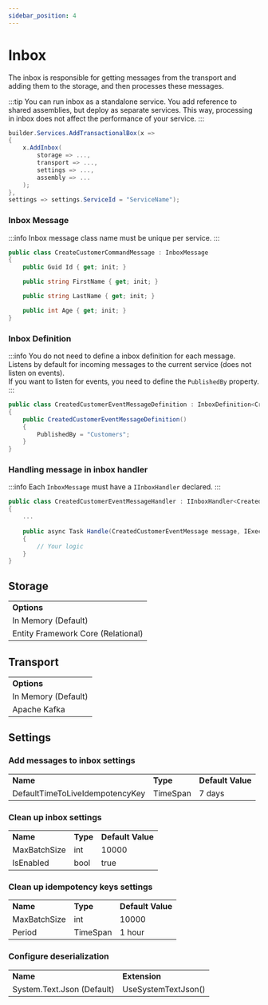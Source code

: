 ```yaml
---
sidebar_position: 4
---
```


# Inbox

The inbox is responsible for getting messages from the transport and adding them to the storage, and then processes these messages.

:::tip
You can run inbox as a standalone service. You add reference to shared assemblies, but deploy as separate services.
This way, processing in inbox does not affect the performance of your service.
:::


```csharp
builder.Services.AddTransactionalBox(x =>
{
    x.AddInbox(
        storage => ...,
        transport => ...,
        settings => ...,
        assembly => ...
    );
},
settings => settings.ServiceId = "ServiceName");
```

### Inbox Message
:::info
Inbox message class name must be unique per service.
:::
```csharp
public class CreateCustomerCommandMessage : InboxMessage
{
    public Guid Id { get; init; }

    public string FirstName { get; init; }

    public string LastName { get; init; }

    public int Age { get; init; }
}
```

### Inbox Definition
:::info
You do not need to define a inbox definition for each message.   
Listens by default for incoming messages to the current service (does not listen on events).   
If you want to listen for events, you need to define the `PublishedBy` property.
:::

```csharp
public class CreatedCustomerEventMessageDefinition : InboxDefinition<CreatedCustomerEventMessage>
{
    public CreatedCustomerEventMessageDefinition() 
    {
        PublishedBy = "Customers";
    }
}
```

### Handling message in inbox handler
:::info
Each `InboxMessage` must have a `IInboxHandler` declared.
:::
```csharp
public class CreatedCustomerEventMessageHandler : IInboxHandler<CreatedCustomerEventMessage>
{
    ...
    
    public async Task Handle(CreatedCustomerEventMessage message, IExecutionContext executionContext)
    {
        // Your logic
    }
}
```

## Storage

<table>
  <tr>
    <td><b>Options</b></td>
  </tr>
  <tr>
    <td>In Memory (Default)</td>
  </tr>
    <tr>
    <td>Entity Framework Core (Relational)</td>
  </tr>
</table>

## Transport

<table>
  <tr>
    <td><b>Options</b></td>
  </tr>
  <tr>
    <td>In Memory (Default)</td>
  </tr>
    <tr>
    <td>Apache Kafka </td>
  </tr>
</table>


## Settings

### Add messages to inbox settings
<table>
  <tr>
    <td><b>Name</b></td>
    <td><b>Type</b></td>
    <td><b>Default Value</b></td>
  </tr>
  <tr>
    <td>DefaultTimeToLiveIdempotencyKey</td>
    <td>TimeSpan</td>
    <td>7 days</td>
  </tr>
</table>

### Clean up inbox settings
<table>
  <tr>
    <td><b>Name</b></td>
    <td><b>Type</b></td>
    <td><b>Default Value</b></td>
  </tr>
  <tr>
    <td>MaxBatchSize</td>
    <td>int</td>
    <td>10000</td>
  </tr>
  <tr>
    <td>IsEnabled</td>
    <td>bool</td>
    <td>true</td>
  </tr>
</table>

### Clean up idempotency keys settings
<table>
  <tr>
    <td><b>Name</b></td>
    <td><b>Type</b></td>
    <td><b>Default Value</b></td>
  </tr>
  <tr>
    <td>MaxBatchSize</td>
    <td>int</td>
    <td>10000</td>
  </tr>
  <tr>
    <td>Period</td>
    <td>TimeSpan</td>
    <td>1 hour</td>
  </tr>
</table>

### Configure deserialization

<table>
  <tr>
    <td><b>Name</b></td>
    <td><b>Extension</b></td>
  </tr>
  <tr>
    <td>System.Text.Json (Default)</td>
    <td>UseSystemTextJson()</td>
  </tr>
</table>